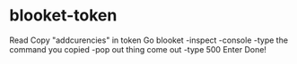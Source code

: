 # blooket-token
Read
 Copy "addcurencies" in token
Go blooket
-inspect 
-console
-type the command you copied
-pop out thing come out
-type 500
Enter
Done!
